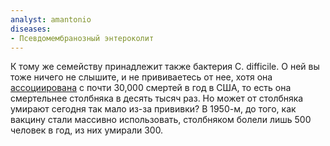 ```yaml
---
analyst: amantonio
diseases:
- Псевдомембранозный энтероколит
---
```


К тому же семейству принадлежит также бактерия C. difficile. О ней вы тоже ничего не слышите, и не прививаетесь от нее, хотя она [ассоциирована](http://www.nejm.org/doi/full/10.1056/NEJMoa1408913) с почти 30,000 смертей в год в США, то есть она смертельнее столбняка в десять тысяч раз.
Но может от столбняка умирают сегодня так мало из-за прививки? В 1950-м, до того, как вакцину стали массивно использовать, столбняком болели лишь 500 человек в год, из них умирали 300.
